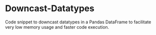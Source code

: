 # Downcast-Datatypes
Code snippet to downcast datatypes in a Pandas DataFrame to facilitate very low memory usage and faster code execution.
